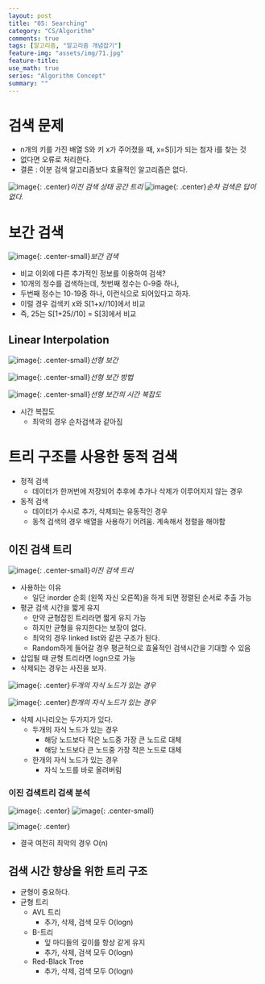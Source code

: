 ```yaml
---
layout: post
title: "05: Searching"
category: "CS/Algorithm"
comments: true
tags: [알고리즘, "알고리즘 개념잡기"]
feature-img: "assets/img/71.jpg"
feature-title:
use_math: true
series: "Algorithm Concept"
summary: ""
---
```


# 검색 문제

* n개의 키를 가진 배열 S와 키 x가 주어졌을 때, x=S[i]가 되는 첨자 i를 찾는 것
* 없다면 오류로 처리한다.
* 결론 : 이분 검색 알고리즘보다 효율적인 알고리즘은 없다.

![image](https://user-images.githubusercontent.com/37871541/122089259-8c7b0280-ce41-11eb-9469-110ccbbf461e.png){: .center}_이진 검색 상태 공간 트리_
![image](https://user-images.githubusercontent.com/37871541/122089398-ae748500-ce41-11eb-8c21-3376c359827b.png){: .center}_순차 검색은 답이없다._


# 보간 검색

![image](https://user-images.githubusercontent.com/37871541/122090883-3313d300-ce43-11eb-8217-4b30b6ea2425.png){: .center-small}_보간 검색_


* 비교 이외에 다른 추가적인 정보를 이용하여 검색?
* 10개의 정수를 검색하는데, 첫번째 정수는 0-9중 하나,
* 두번째 정수는 10-19중 하나, 이런식으로 되어있다고 하자.
* 이럴 경우 검색키 x와 S[1+x//10]에서 비교
* 즉, 25는 S[1+25//10] = S[3]에서 비교


## Linear Interpolation

![image](https://user-images.githubusercontent.com/37871541/122091059-60608100-ce43-11eb-8931-511012860374.png){: .center-small}_선형 보간_

![image](https://user-images.githubusercontent.com/37871541/122091172-7c642280-ce43-11eb-9c40-190b56b4b350.png){: .center-small}_선형 보간 방법_


![image](https://user-images.githubusercontent.com/37871541/122091722-0f04c180-ce44-11eb-92e2-f05db3df1388.png){: .center-small}_선형 보간의 시간 복잡도_

* 시간 복잡도
  * 최악의 경우 순차검색과 같아짐


# 트리 구조를 사용한 동적 검색

* 정적 검색
  * 데이터가 한꺼번에 저장되어 추후에 추가나 삭제가 이루어지지 않는 경우
* 동적 검색
  * 데이터가 수시로 추가, 삭제되는 유동적인 경우
  * 동적 검색의 경우 배열을 사용하기 어려움. 계속해서 정렬을 해야함


## 이진 검색 트리


![image](https://user-images.githubusercontent.com/37871541/122092055-76bb0c80-ce44-11eb-903a-2ad7f4406ff5.png){: .center-small}_이진 검색 트리_

* 사용하는 이유
  * 일단 inorder 순회 (왼쪽 자신 오른쪽)을 하게 되면 정렬된 순서로 추출 가능
* 평균 검색 시간을 짧게 유지
  * 만약 균형잡힌 트리라면 짧게 유지 가능
  * 하지만 균형을 유지한다는 보장이 없다.
  * 최악의 경우 linked list와 같은 구조가 된다.
  * Random하게 들어갈 경우 평균적으로 효율적인 검색시간을 기대할 수 있음
* 삽입될 때 균형 트리라면 logn으로 가능
* 삭제되는 경우는 사진을 보자.


![image](https://user-images.githubusercontent.com/37871541/122092532-ffd24380-ce44-11eb-9cee-172f6460a109.png){: .center}_두개의 자식 노드가 있는 경우_



![image](https://user-images.githubusercontent.com/37871541/122092691-2ee8b500-ce45-11eb-8e39-aa592a100ffc.png){: .center}_한개의 자식 노드가 있는 경우_

* 삭제 시나리오는 두가지가 있다.
  * 두개의 자식 노드가 있는 경우
    * 해당 노드보다 작은 노드중 가장 큰 노드로 대체
    * 해당 노드보다 큰 노드중 가장 작은 노드로 대체
  * 한개의 자식 노드가 있는 경우
    * 자식 노드를 바로 올려버림


### 이진 검색트리 검색 분석


![image](https://user-images.githubusercontent.com/37871541/122093163-bc2c0980-ce45-11eb-9290-4ebfc1db7fc9.png){: .center}
![image](https://user-images.githubusercontent.com/37871541/122093195-c3ebae00-ce45-11eb-8b7f-4328ed1e4d52.png){: .center-small}

![image](https://user-images.githubusercontent.com/37871541/122093315-eb427b00-ce45-11eb-9baf-cb744008a02f.png){: .center}

* 결국 여전히 최악의 경우 O(n)


## 검색 시간 향상을 위한 트리 구조

* 균형이 중요하다.
* 균형 트리
  * AVL 트리
    * 추가, 삭제, 검색 모두 O(logn)
  * B-트리
    * 잎 마디들의 깊이를 항상 같게 유지
    * 추가, 삭제, 검색 모두 O(logn)
  * Red-Black Tree
    * 추가, 삭제, 검색 모두 O(logn)



